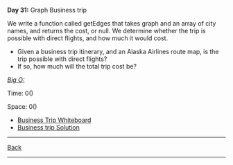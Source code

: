 **Day 31:** Graph Business trip

We write a function called getEdges that takes graph and an array of city names, and returns the cost, or null. We determine whether the trip is possible with direct flights, and how much it would cost.

- Given a business trip itinerary, and an Alaska Airlines route map, is the trip possible with direct flights?
- If so, how much will the total trip cost be?

<u>*Big O:*</u>

Time: 0()

Space: 0()

- [Business Trip Whiteboard](../assets/Graph-businessTrip.png)
- [Business trip Solution](businessTrip.js)

---
[Back](../README.md)

---
